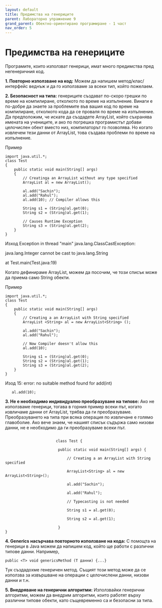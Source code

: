 ```yaml
---
layout: default
title: Предимства на генериците
parent: Лабораторно упражнение 9
grand_parent: Обектно-ориентирано програмиране - 1 част
nav_order: 5
---
```

# Предимства на генериците

Програмите, които използват генерици, имат много предимства пред негенеричния код.

**1. Повторно използване на код:** Можем да напишем метод/клас/интерфейс веднъж и да го използваме за всеки тип, който пожелаем.

**2. Безопасност на типа:** генериците създават по-скоро грешки по време на компилиране, отколкото по време на изпълнение. Винаги е по-добре да знаете за проблемите във вашия код по време на компилиране, отколкото кода да се проваля по време на изпълнение. Да предположим, че искате да създадете ArrayList, който съхранява имената на учениците, и ако по погрешка програмистът добави целочислен обект вместо низ, компилаторът го позволява. Но когато извлечем тези данни от ArrayList, това създава проблеми по време на изпълнение.


Пример
```
import java.util.*;
class Test
{
	public static void main(String[] args)
	{
		// Creatinga an ArrayList without any type specified
		ArrayList al = new ArrayList();

		al.add("Sachin");
		al.add("Rahul");
		al.add(10); // Compiler allows this

		String s1 = (String)al.get(0);
		String s2 = (String)al.get(1);

		// Causes Runtime Exception
		String s3 = (String)al.get(2);
	}
}

```


Изход
Exception in thread "main" java.lang.ClassCastException:

  java.lang.Integer cannot be cast to java.lang.String

   at Test.main(Test.java:19)



Когато дефинираме ArrayList, можем да посочим, че този списък може да приема само String обекти.


Пример
```
import java.util.*;
class Test
{
	public static void main(String[] args)
	{
		// Creating a an ArrayList with String specified
		ArrayList <String> al = new ArrayList<String> ();

		al.add("Sachin");
		al.add("Rahul");

		// Now Compiler doesn't allow this
		al.add(10);

		String s1 = (String)al.get(0);
		String s2 = (String)al.get(1);
		String s3 = (String)al.get(2);
	}
}

```


Изод
15: error: no suitable method found for add(int)

       al.add(10);



**3. Не е необходимо индивидуално преобразуване на типове:** Ако не използваме генерици, тогава в горния пример всеки път, когато извличаме данни от ArrayList, трябва да ги преобразуваме. Преобразуването на типа при всяка операция по извличане е голямо главоболие. Ако вече знаем, че нашият списък съдържа само низови данни, не е необходимо да ги преобразуваме всеки път.

```

                       class Test {
                      
                       	public static void main(String[] args) {                   

                       		// Creating a an ArrayList with String specified
                      
                       		ArrayList<String> al = new ArrayList<String>();
                      
                       		al.add("Sachin");         

                       		al.add("Rahul");

                       		// Typecasting is not needed

                       		String s1 = al.get(0);
                      
                       		String s2 = al.get(1);

                       	}
}

```

**4. Generics насърчава повторното използване на кода:** С помощта на генерици в Java можем да напишем код, който ще работи с различни типове данни. Например,

```
public <T> void genericsMethod (T данни) {...}
```

Тук създадохме генеричен метод. Същият този метод може да се използва за извършване на операции с целочислени данни, низови данни и т.н.

**5. Внедряване на генерични алгоритми:** Използвайки генерични алгоритми, можем да внедрим алгоритми, които работят върху различни типове обекти, като същевременно са и безопасни за типа.
